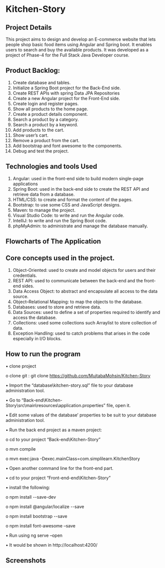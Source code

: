 # Kitchen-Story

## Project Details
This project aims to design and develop an E-commerce website that lets people shop basic food items using Angular and Spring boot. It enables users to search and buy the available products. It was developed as a project of Phase-4 for the Full Stack Java Developer course.
 
## Product Backlog:
1.	Create database and tables.
2.	Initialize a Spring Boot project for the Back-End side.
3.	Create REST APIs with spring Data JPA Repositories 
4.	Create a new Angular project for the Front-End side.
5.	Create login and register pages.
6.	Show all products to the home page.
7.	Create a product details component.
8.	Search a product by a category.
9.	Search a product by a keyword.
10.	Add products to the cart.
11.	Show user’s cart.
12.	Remove a product from the cart.
13.	Add bootstrap and font awesome to the components. 
14.	Debug and test the project.

## Technologies and tools Used
1.	Angular: used in the front-end side to build modern single-page applications
2.	Spring Boot: used in the back-end side to create the REST API and retrieve data from a database.
3.	HTML/CSS: to create and format the content of the pages.
4.	Bootstrap: to use some CSS and JavaScript designs.
5.	Maven: to manage the project.
6.	Visual Studio Code: to write and run the Angular code.
7.	IntelliJ: to write and run the Spring Boot code.
8.	phpMyAdmin: to administrate and manage the database manually.

## Flowcharts of The Application

## Core concepts used in the project. 
1.	Object-Oriented: used to create and model objects for users and their credentials.
2.	REST API: used to communicate between the back-end and the front-end sides.
3.	Data Access Object: to abstract and encapsulate all access to the data source.
4.	Object–Relational Mapping: to map the objects to the database.
5.	Databases: used to store and retrieve data.
6.	Data Sources: used to define a set of properties required to identify and access the database.
7.	Collections: used some collections such Arraylist to store collection of data. 
8.	Exception Handling: used to catch problems that arises in the code especially in I/O blocks.


## How to run the program
•	clone project

  o	clone git : git clone https://github.com/MujtabaMohsin/Kitchen-Story

•	Import the “database\kitchen-story.sql” file to your database administration tool.

•	Go to “Back-end\Kitchen-Story\src\main\resources\application.properties” file, open it.

•	Edit some values of the database’ properties to be suit to your database administration tool.

•	Run the back end project as a maven project:

  o	cd to your project “Back-end\Kitchen-Story”
  
  o	mvn compile
  
  o	mvn exec:java -Dexec.mainClass=com.simplilearn.KitchenStory
  
  
•	Open another command line for the front-end part.

•	cd to your project “Front-end-end\Kitchen-Story”

•	install the following:

  o	npm install --save-dev
  
  o	npm install @angular/localize --save
  
  o	npm install bootstrap --save
  
  o	npm install font-awesome –save
  
  
•	Run using ng serve –open

•	It would be shown in http://localhost:4200/


## Screenshots
